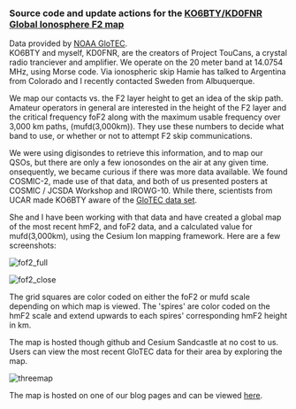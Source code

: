 ### Source code and update actions for the [KO6BTY/KD0FNR Global Ionosphere F2 map](https://copaseticflow.blogspot.com/p/project-toucans-current-f2-map.html)  
  Data provided by [NOAA GloTEC](https://www.swpc.noaa.gov/products/glotec).  
KO6BTY and myself, KD0FNR, are the creators of Project TouCans, a crystal radio tranciever and amplifier. 
We operate on the 20 meter band at 14.0754 MHz, using Morse code. 
Via ionospheric skip Hamie has talked to Argentina from Colorado and I recently contacted Sweden from Albuquerque.  

We map our contacts vs. the F2 layer height to get an idea of the skip path. Amateur operators in general are interested in the 
height of the F2 layer and the critical frequency foF2 along with the maximum usable frequency over 3,000 km paths, (mufd(3,000km)). 
They use these numbers to decide what band to use, or whether or not to attempt F2 skip communications.

We were using digisondes to retrieve this information, and to map our QSOs, but there are only a few ionosondes on the air at any given time. 
onsequently, we became curious if there was more data available. We found COSMIC-2, made use of that data, 
and both of us presented posters at COSMIC / JCSDA Workshop and IROWG-10. While there, scientists from UCAR 
made KO6BTY aware of the [GloTEC data set](https://www.swpc.noaa.gov/products/glotec).

She and I have been working with that data and have created a global map of the most recent hmF2, and foF2 data, and a calculated value for 
mufd(3,000km), using the Cesium Ion mapping framework. Here are a few screenshots:  
  
![fof2_full](https://github.com/user-attachments/assets/a8d5aec8-6e68-42f8-b6b0-21fc7724faf8)


  ![fof2_close](https://github.com/user-attachments/assets/c62e1f9f-4024-4fc9-baa5-b3257d8a2e12)  

The grid squares are color coded on either the foF2 or mufd scale depending on which map is viewed. 
The 'spires' are color coded on the hmF2 scale and extend upwards to each spires' corresponding hmF2 height in km.  
  
The map is hosted though github and Cesium Sandcastle at no cost to us. Users can view the most recent GloTEC data for 
their area by exploring the map.  
  
  ![threemap](https://github.com/user-attachments/assets/0124d19b-5e5c-424b-a17e-3ca26f481f8c)

The map is hosted on one of our blog pages and can be viewed [here]([url](https://copaseticflow.blogspot.com/p/project-toucans-current-f2-map.html)).
